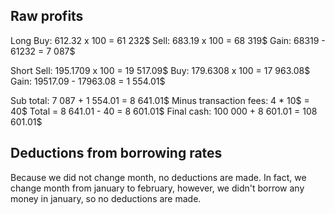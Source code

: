 

## Raw profits
Long
Buy: 612.32 x 100 = 61 232$
Sell: 683.19 x 100 = 68 319$
Gain: 68319 - 61232 = 7 087$

Short
Sell: 195.1709 x 100 = 19 517.09$
Buy: 179.6308 x 100 = 17 963.08$
Gain: 19517.09 - 17963.08 = 1 554.01$

Sub total: 7 087 + 1 554.01 = 8 641.01$
Minus transaction fees: 4 * 10$ = 40$
Total = 8 641.01 - 40 = 8 601.01$
Final cash: 100 000 + 8 601.01 = 108 601.01$

## Deductions from borrowing rates
Because we did not change month, no deductions are made.
In fact, we change month from january to february, however, we didn't borrow any money in january, 
so no deductions are made.
